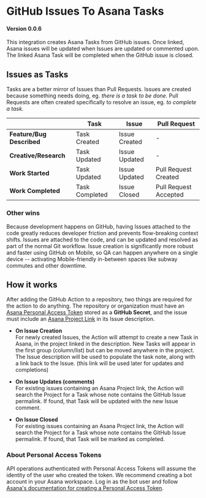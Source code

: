 # GitHub Issues To Asana Tasks

#### Version 0.0.6

This integration creates Asana Tasks from GitHub issues. Once linked, Asana issues will be updated when Issues are updated or commented upon. The linked Asana Task will be completed when the GitHub issue is closed.

## Issues as Tasks

Tasks are a better mirror of Issues than Pull Requests. Issues are created because something needs doing, eg. _there is a task to be done._ Pull Requests are often created specifically to resolve an issue, eg. _to complete a task._

|                       | Task           | Issue         | Pull Request          |
| --------------------- | -------------- | ------------- | --------------------- |
| **Feature/Bug Described** | Task Created   | Issue Created | -                     |
| **Creative/Research**     | Task Updated   | Issue Updated | -                     |
| **Work Started**          | Task Updated   | Issue Updated | Pull Request Created  |
| **Work Completed**        | Task Completed | Issue Closed  | Pull Request Accepted |

### Other wins

Because development happens on GitHub, having Issues attached to the code greatly reduces developer friction and prevents flow-breaking context shifts. Issues are attached to the code, and can be updated and resolved as part of the normal Git workflow. Issue creation is significantly more robust and faster using GitHub on Mobile, so QA can happen anywhere on a single device -- activating Mobile-friendly in-between spaces like subway commutes and other downtime. 

## How it works

After adding the GitHub Action to a repository, two things are required for the action to do anything. The repository or organization must have an [Asana Personal Access Token](https://developers.asana.com/docs/personal-access-token) stored as a **GitHub Secret**, and the issue must include an [Asana Project Link](https://help.asana.com/hc/en-us/articles/14069807653147-Understanding-projects) in its Issue description.

- **On Issue Creation**<br>
  For newly created Issues, the Action will attempt to create a new Task in Asana, in the project linked in the description. New Tasks will appear in the first group (column/list) but can be moved anywhere in the project. The Issue description will be used to populate the task note, along with a link back to the Issue. (this link will be used later for updates and completions)

- **On Issue Updates (comments)**<br>
  For existing issues containing an Asana Project link, the Action will search the Project for a Task whose note contains the GitHub Issue permalink. If found, that Task will be updated with the new Issue comment.

- **On Issue Closed**<br>
  For existing issues containing an Asana Project link, the Action will search the Project for a Task whose note contains the GitHub Issue permalink. If found, that Task will be marked as completed.

### About Personal Access Tokens

API operations authenticated with Personal Access Tokens will assume the identity of the user who created the token. We recommend creating a bot account in your Asana workspace. Log in as the bot user and follow [Asana's documentation for creating a Personal Access Token](https://developers.asana.com/docs/personal-access-token).

